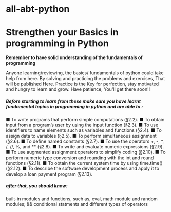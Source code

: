 # all-abt-python
<h1>Strengthen your Basics in programming in Python</h1>

<b>Remember to have solid understanding of the fundamentals of programming </b>

Anyone learning/reviewing, the basics/ fundamentals of python could take help from here.
By solving and practicing the problems and exercises, That will be published Here. 
Practice is the Key for perfection, stay motivated and hungry to learn and grow. Have patience, You'll get there soon!! 


<h5>Before starting to learn from these make sure you have learnt fundamental topics in programming in python and are able to :</h5>

■ To write programs that perform simple computations (§2.2).
■ To obtain input from a program’s user by using the input function (§2.3).
■ To use identifiers to name elements such as variables and functions (§2.4).
■ To assign data to variables (§2.5).
■ To perform simultaneous assignment (§2.6).
■ To define named constants (§2.7).
■ To use the operators +, -, *, /, //, %, and ** (§2.8).
■ To write and evaluate numeric expressions (§2.9).
■ To use augmented assignment operators to simplify coding (§2.10).
■ To perform numeric type conversion and rounding with
  the int and round functions (§2.11).
■ To obtain the current system time by using time.time() (§2.12).
■ To describe the software development process and apply it to develop
 a loan payment program (§2.13).

<h5> after that, you should know: </h5>

built-in modules and functions, such as, eval, math module and random modules;
 &&
conditional statments and different types of operators



